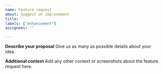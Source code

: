 ```yaml
---
name: Feature request
about: Suggest an improvement
title: ''
labels: ["enhancement"]
assignees: ''

---
```


**Describe your proposal**
Give us as many as possible details about your idea.

**Additional context**
Add any other context or screenshots about the feature request here.
